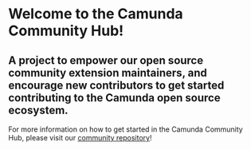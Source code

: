 # Welcome to the Camunda Community Hub!

## A project to empower our open source community extension maintainers, and encourage new contributors to get started contributing to the Camunda open source ecosystem.

For more information on how to get started in the Camunda Community Hub, please visit our [community repository](https://github.com/Camunda-Community-Hub/community)!
